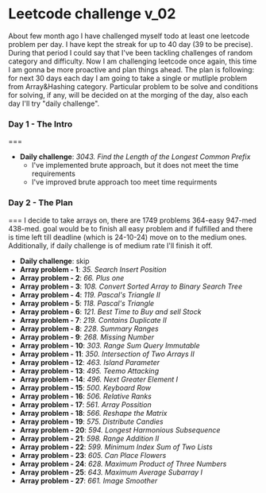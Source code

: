 # Leetcode challenge v_02

About few month ago I have challenged myself todo at least one leetcode problem per day. I have kept the streak for up to 40 day (39 to be precise). During that period I could say that I've been tackling challenges of random category and difficulty. Now I am challenging leetcode once again, this time I am gonna be more proactive and plan things ahead. The plan is following: for next 30 days each day I am going to take a single or mutliple problem from Array&Hashing category. Particular problem to be solve and conditions for solving, if any, will be decided on at the morging of the day, also each day I'll try "daily challenge".

### Day 1 - The Intro

===

- **Daily challenge**: _3043. Find the Length of the Longest Common Prefix_
  - I've implemented brute approach, but it does not meet the time requirements
  - I've improved brute approach too meet time requirments

### Day 2 - The Plan

===
I decide to take arrays on, there are 1749 problems 364-easy 947-med 438-med. goal would be to finish all easy problem and if fulfilled and there is time left till deadline (which is 24-10-24) move on to the medium ones. Additionally, if daily challenge is of medium rate I'll finish it off.

- **Daily challenge**: skip
- **Array problem - 1**: _35. Search Insert Position_
- **Array problem - 2**: _66. Plus one_
- **Array problem - 3**: _108. Convert Sorted Array to Binary Search Tree_
- **Array problem - 4**: _119. Pascal's Triangle II_
- **Array problem - 5**: _118. Pascal's Triangle_
- **Array problem - 6**: _121. Best Time to Buy and sell Stock_
- **Array problem - 7**: _219. Contains Duplicate II_
- **Array problem - 8**: _228. Summary Ranges_
- **Array problem - 9**: _268. Missing Number_
- **Array problem - 10**: _303. Range Sum Query Immutable_
- **Array problem - 11**: _350. Intersection of Two Arrays II_
- **Array problem - 12**: _463. Island Parameter_
- **Array problem - 13**: _495. Teemo Attacking_
- **Array problem - 14**: _496. Next Greater Element I_
- **Array problem - 15**: _500. Keyboard Row_
- **Array problem - 16**: _506. Relative Ranks_
- **Array problem - 17**: _561. Array Possition_
- **Array problem - 18**: _566. Reshape the Matrix_
- **Array problem - 19**: _575. Distribute Candies_
- **Array problem - 20**: _594. Longest Harmonious Subsequence_
- **Array problem - 21**: _598. Range Addition II_
- **Array problem - 22**: _599. Minimum Index Sum of Two Lists_
- **Array problem - 23**: _605. Can Place Flowers_
- **Array problem - 24**: _628. Maximum Product of Three Numbers_
- **Array problem - 25**: _643. Maximum Average Subarray I_
- **Array problem - 27**: _661. Image Smoother_
